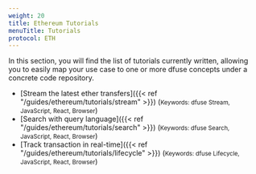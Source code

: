```yaml
---
weight: 20
title: Ethereum Tutorials
menuTitle: Tutorials
protocol: ETH
---
```


In this section, you will find the list of tutorials currently written, allowing you to easily map your use case to one or more dfuse concepts under a concrete code repository.

- [Stream the latest ether transfers]({{< ref "/guides/ethereum/tutorials/stream" >}}) (<small>Keywords: dfuse Stream, JavaScript, React, Browser</small>)
- [Search with query language]({{< ref "/guides/ethereum/tutorials/search" >}}) (<small>Keywords: dfuse Search, JavaScript, React, Browser</small>)
- [Track transaction in real-time]({{< ref "/guides/ethereum/tutorials/lifecycle" >}}) (<small>Keywords: dfuse Lifecycle, JavaScript, React, Browser</small>)

<!--
    List of potential other tutorials we had:
      - List most recent transactions, and listen to new ones
      - Shine end-to-end application using React/TypeScript
      - Slack notification from on-chain events (Workers I think)
      - Reliably sync a database (cursors + navigating forks concepts)
-->
